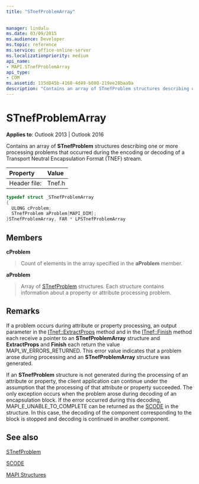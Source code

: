 ```yaml
---
title: "STnefProblemArray"
 
 
manager: lindalu
ms.date: 03/09/2015
ms.audience: Developer
ms.topic: reference
ms.service: office-online-server
ms.localizationpriority: medium
api_name:
- MAPI.STnefProblemArray
api_type:
- COM
ms.assetid: 115d845b-4168-4d49-b880-219ee28baa9a
description: "Contains an array of STnefProblem structures describing one or more processing problems that occurred during the encoding or decoding of a TNEF stream."
---
```


# STnefProblemArray

  
  
**Applies to**: Outlook 2013 | Outlook 2016 
  
Contains an array of **STnefProblem** structures describing one or more processing problems that occurred during the encoding or decoding of a Transport Neutral Encapsulation Format (TNEF) stream. 
  
|Property |Value |
|:-----|:-----|
|Header file:  <br/> |Tnef.h  <br/> |
   
```cpp
typedef struct _STnefProblemArray
{
  ULONG cProblem;
  STnefProblem aProblem[MAPI_DIM];
}STnefProblemArray, FAR * LPSTnefProblemArray

```

## Members

 **cProblem**
  
> Count of elements in the array specified in the **aProblem** member. 
    
 **aProblem**
  
> Array of [STnefProblem](stnefproblem.md) structures. Each structure contains information about a property or attribute processing problem. 
    
## Remarks

If a problem occurs during attribute or property processing, an output parameter in the [ITnef::ExtractProps](itnef-extractprops.md) method and in the [ITnef::Finish](itnef-finish.md) method each receive a pointer to an **STnefProblemArray** structure and **ExtractProps** and **Finish** each return the value MAPI_W_ERRORS_RETURNED. This error value indicates that a problem arose during processing and an **STnefProblemArray** structure was generated. 
  
If an **STnefProblem** structure is not generated during the processing of an attribute or property, the client application can continue under the assumption that the processing of that attribute or property succeeded. The only exception occurs when the problem arose during decoding of an encapsulation block. If the error occurred during this decoding, MAPI_E_UNABLE_TO_COMPLETE can be returned as the [SCODE](scode.md) in the structure. In this case, the decoding of the component corresponding to the block is stopped and decoding is continued in another component. 
  
## See also



[STnefProblem](stnefproblem.md)
  
[SCODE](scode.md)


[MAPI Structures](mapi-structures.md)

